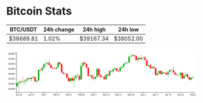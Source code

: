 # Bitcoin Stats

BTC/USDT|24h change|24h high|24h low|
|---|---|---|---|
|$38689.81|1.02%|$39167.34|$38052.00|

<img src="./chart.svg">
